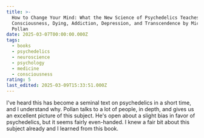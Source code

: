 ```yaml
---
title: >-
  How to Change Your Mind: What the New Science of Psychedelics Teaches Us About
  Consciousness, Dying, Addiction, Depression, and Transcendence by Michael
  Pollan
date: 2025-03-07T00:00:00.000Z
tags:
  - books
  - psychedelics
  - neuroscience
  - psychology
  - medicine
  - consciousness
rating: 5
last_edited: 2025-03-09T15:33:51.000Z
---
```

I've heard this has become a seminal text on psychedelics in a short time, and I understand why. Pollan talks to a lot of people, in depth, and gives us an excellent picture of this subject. He's open about a slight bias in favor of psychedelics, but it seems fairly even-handed. I knew a fair bit about this subject already and I learned from this book.
